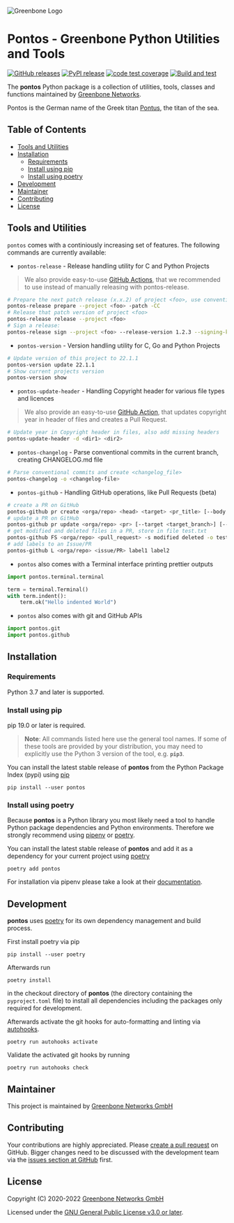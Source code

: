 ![Greenbone Logo](https://www.greenbone.net/wp-content/uploads/gb_new-logo_horizontal_rgb_small.png)

# Pontos - Greenbone Python Utilities and Tools <!-- omit in toc -->

[![GitHub releases](https://img.shields.io/github/release/greenbone/pontos.svg)](https://github.com/greenbone/pontos/releases)
[![PyPI release](https://img.shields.io/pypi/v/pontos.svg)](https://pypi.org/project/pontos/)
[![code test coverage](https://codecov.io/gh/greenbone/pontos/branch/main/graph/badge.svg)](https://codecov.io/gh/greenbone/pontos)
[![Build and test](https://github.com/greenbone/pontos/actions/workflows/ci-python.yml/badge.svg)](https://github.com/greenbone/pontos/actions/workflows/ci-python.yml)

The **pontos** Python package is a collection of utilities, tools, classes and
functions maintained by [Greenbone Networks].

Pontos is the German name of the Greek titan [Pontus](https://en.wikipedia.org/wiki/Pontus_(mythology)),
the titan of the sea.

## Table of Contents <!-- omit in toc -->

- [Tools and Utilities](#tools-and-utilities)
- [Installation](#installation)
  - [Requirements](#requirements)
  - [Install using pip](#install-using-pip)
  - [Install using poetry](#install-using-poetry)
- [Development](#development)
- [Maintainer](#maintainer)
- [Contributing](#contributing)
- [License](#license)

## Tools and Utilities

`pontos` comes with a continiously increasing set of features.
The following commands are currently available:

* `pontos-release` - Release handling utility for C and Python Projects

>We also provide easy-to-use [GitHub Actions](https://github.com/greenbone/actions/#usage), that we recommended to use instead of manually releasing with pontos-release.

```bash
# Prepare the next patch release (x.x.2) of project <foo>, use conventional commits for release notes
pontos-release prepare --project <foo> -patch -CC
# Release that patch version of project <foo>
pontos-release release --project <foo>
# Sign a release:
pontos-release sign --project <foo> --release-version 1.2.3 --signing-key 1234567890ABCDEFEDCBA0987654321 [--passphrase <for_that_key>]
```

* `pontos-version` - Version handling utility for C, Go and Python Projects

```bash
# Update version of this project to 22.1.1
pontos-version update 22.1.1
# Show current projects version
pontos-version show
```

* `pontos-update-header` - Handling Copyright header for various file types and licences

>We also provide an easy-to-use [GitHub Action](https://github.com/greenbone/actions/#usage), that updates copyright year in header of files and creates a Pull Request.

```bash
# Update year in Copyright header in files, also add missing headers
pontos-update-header -d <dir1> <dir2>
```

* `pontos-changelog` - Parse conventional commits in the current branch, creating CHANGELOG.md file

```bash
# Parse conventional commits and create <changelog_file>
pontos-changelog -o <changelog-file>
```

* `pontos-github` - Handling GitHub operations, like Pull Requests (beta)

```bash
# create a PR on GitHub
pontos-github pr create <orga/repo> <head> <target> <pr_title> [--body <pr_body>]
# update a PR on GitHub
pontos-github pr update <orga/repo> <pr> [--target <target_branch>] [--title <pr_title>] [--body <pr_body>]
# get modified and deleted files in a PR, store in file test.txt
pontos-github FS <orga/repo> <pull_request> -s modified deleted -o test.txt
# add labels to an Issue/PR
pontos-github L <orga/repo> <issue/PR> label1 label2
```

* `pontos` also comes with a Terminal interface printing prettier outputs

```python
import pontos.terminal.terminal

term = terminal.Terminal()
with term.indent():
    term.ok("Hello indented World")
```

* `pontos` also comes with git and GitHub APIs

```python
import pontos.git
import pontos.github
```

## Installation

### Requirements

Python 3.7 and later is supported.

### Install using pip

pip 19.0 or later is required.

> **Note**: All commands listed here use the general tool names. If some of
> these tools are provided by your distribution, you may need to explicitly use
> the Python 3 version of the tool, e.g. **`pip3`**.

You can install the latest stable release of **pontos** from the Python
Package Index (pypi) using [pip]

    pip install --user pontos

### Install using poetry

Because **pontos** is a Python library you most likely need a tool to
handle Python package dependencies and Python environments. Therefore we
strongly recommend using [pipenv] or [poetry].

You can install the latest stable release of **pontos** and add it as
a dependency for your current project using [poetry]

    poetry add pontos

For installation via pipenv please take a look at their [documentation][pipenv].

## Development

**pontos** uses [poetry] for its own dependency management and build
process.

First install poetry via pip

    pip install --user poetry

Afterwards run

    poetry install

in the checkout directory of **pontos** (the directory containing the
`pyproject.toml` file) to install all dependencies including the packages only
required for development.

Afterwards activate the git hooks for auto-formatting and linting via
[autohooks].

    poetry run autohooks activate

Validate the activated git hooks by running

    poetry run autohooks check

## Maintainer

This project is maintained by [Greenbone Networks GmbH][Greenbone Networks]

## Contributing

Your contributions are highly appreciated. Please
[create a pull request](https://github.com/greenbone/pontos/pulls)
on GitHub. Bigger changes need to be discussed with the development team via the
[issues section at GitHub](https://github.com/greenbone/pontos/issues)
first.

## License

Copyright (C) 2020-2022 [Greenbone Networks GmbH][Greenbone Networks]

Licensed under the [GNU General Public License v3.0 or later](LICENSE).

[Greenbone Networks]: https://www.greenbone.net/
[poetry]: https://python-poetry.org/
[pip]: https://pip.pypa.io/
[pipenv]: https://pipenv.pypa.io/
[autohooks]: https://github.com/greenbone/autohooks
